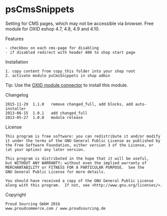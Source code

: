 psCmsSnippets
=========

Setting for CMS pages, which may not be accessible via browser.
Free module for OXID eshop 4.7, 4.8, 4.9 and 4.10.

Features

	- checkbox on each cms-page for disabling
	- if disabled redirect with header 400 to shop start page

Installation

	1. copy content from copy_this folder into your shop root
	2. activate module psCmsSnippets in shop admin

Tip: Use the [OXID module connector](https://github.com/OXIDprojects/OXID-Module-Connector) to install this module.

Changelog

	2015-11-29	1.1.0	remove changed_full, add blocks, add auto-installer
	2013-06-15	1.0.1	add changed_full
	2013-05-27	1.0.0	module release

License

    This program is free software: you can redistribute it and/or modify
    it under the terms of the GNU General Public License as published by
    the Free Software Foundation, either version 3 of the License, or
    (at your option) any later version.

    This program is distributed in the hope that it will be useful,
    but WITHOUT ANY WARRANTY; without even the implied warranty of
    MERCHANTABILITY or FITNESS FOR A PARTICULAR PURPOSE.  See the
    GNU General Public License for more details.

    You should have received a copy of the GNU General Public License
    along with this program.  If not, see <http://www.gnu.org/licenses/>.

Copyright

	Proud Sourcing GmbH 2016
	www.proudcommerce.com / www.proudsourcing.de
